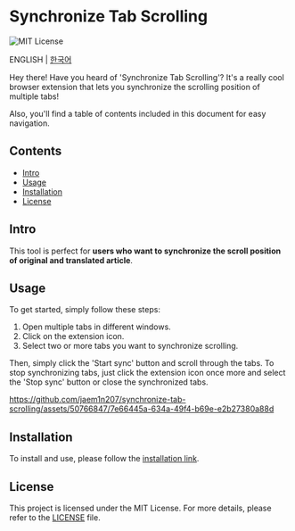 # Synchronize Tab Scrolling

![MIT License](https://img.shields.io/badge/license-MIT-blue.svg)

ENGLISH | [한국어](./README-ko_kr.md)

Hey there! Have you heard of 'Synchronize Tab Scrolling'? It's a really cool browser extension that lets you synchronize the scrolling position of multiple tabs!

Also, you'll find a table of contents included in this document for easy navigation.

## Contents

- [Intro](#intro)
- [Usage](#usage)
- [Installation](#installation)
- [License](#license)

## Intro <a name="intro"></a>

This tool is perfect for **users who want to synchronize the scroll position of original and translated article**.

## Usage <a name="usage"></a>

To get started, simply follow these steps:

1. Open multiple tabs in different windows.
2. Click on the extension icon.
3. Select two or more tabs you want to synchronize scrolling.

Then, simply click the 'Start sync' button and scroll through the tabs. To stop synchronizing tabs, just click the extension icon once more and select the 'Stop sync' button or close the synchronized tabs.

https://github.com/jaem1n207/synchronize-tab-scrolling/assets/50766847/7e66445a-634a-49f4-b69e-e2b27380a88d

## Installation <a name="installation"></a>

To install and use, please follow the [installation link](https://chromewebstore.google.com/detail/synchronize-tab-scrolling/phceoocamipnafpgnchbfhkdlbleeafc).

## License <a name="license"></a>

This project is licensed under the MIT License. For more details, please refer to the [LICENSE](./LICENSE) file.

